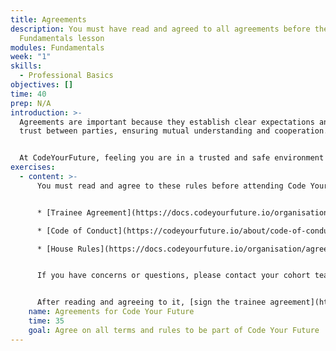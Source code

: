 ```yaml
---
title: Agreements
description: You must have read and agreed to all agreements before the first
  Fundamentals lesson
modules: Fundamentals
week: "1"
skills:
  - Professional Basics
objectives: []
time: 40
prep: N﻿/A
introduction: >-
  Agreements are important because they establish clear expectations and foster
  trust between parties, ensuring mutual understanding and cooperation.


  At CodeYourFuture, feeling you are in a trusted and safe environment is very important, so ensuring that everyone in the community understands what is expected of them and how they can act if needed is very important.
exercises:
  - content: >-
      You must read and agree to these rules before attending Code Your Future.


      * [Trainee Agreement](https://docs.codeyourfuture.io/organisation/agreements-and-rules/student-agreement)

      * [Code of Conduct](https://codeyourfuture.io/about/code-of-conduct/)

      * [House Rules](https://docs.codeyourfuture.io/organisation/agreements-and-rules/house-rules)


      If you have concerns or questions, please contact your cohort team. They will happily talk to you about our rules and what they mean to you.


      After reading and agreeing to it, [sign the trainee agreement](https://codeyourfuture.eversign.com/embedded/a4062d0361324f7f97cba1105f164b24) before coming to class.
    name: Agreements for Code Your Future
    time: 35
    goal: Agree on all terms and rules to be part of Code Your Future
---
```

